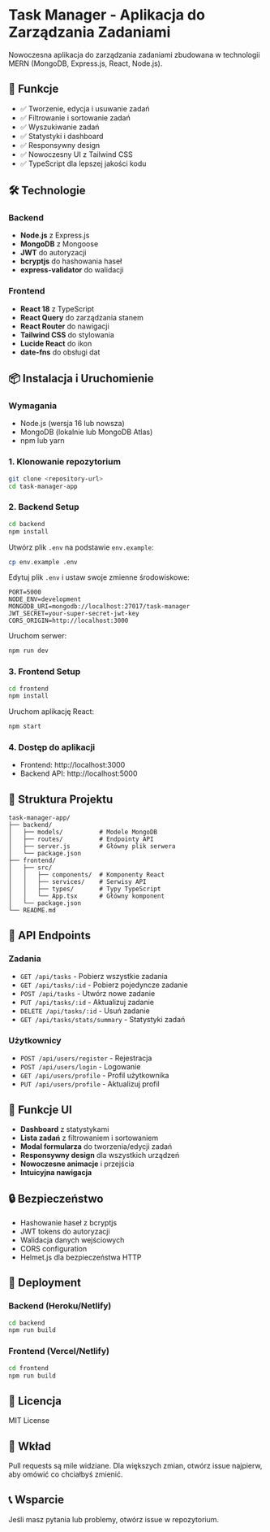 # Task Manager - Aplikacja do Zarządzania Zadaniami

Nowoczesna aplikacja do zarządzania zadaniami zbudowana w technologii MERN (MongoDB, Express.js, React, Node.js).

## 🚀 Funkcje

- ✅ Tworzenie, edycja i usuwanie zadań
- ✅ Filtrowanie i sortowanie zadań
- ✅ Wyszukiwanie zadań
- ✅ Statystyki i dashboard
- ✅ Responsywny design
- ✅ Nowoczesny UI z Tailwind CSS
- ✅ TypeScript dla lepszej jakości kodu

## 🛠️ Technologie

### Backend
- **Node.js** z Express.js
- **MongoDB** z Mongoose
- **JWT** do autoryzacji
- **bcryptjs** do hashowania haseł
- **express-validator** do walidacji

### Frontend
- **React 18** z TypeScript
- **React Query** do zarządzania stanem
- **React Router** do nawigacji
- **Tailwind CSS** do stylowania
- **Lucide React** do ikon
- **date-fns** do obsługi dat

## 📦 Instalacja i Uruchomienie

### Wymagania
- Node.js (wersja 16 lub nowsza)
- MongoDB (lokalnie lub MongoDB Atlas)
- npm lub yarn

### 1. Klonowanie repozytorium
```bash
git clone <repository-url>
cd task-manager-app
```

### 2. Backend Setup

```bash
cd backend
npm install
```

Utwórz plik `.env` na podstawie `env.example`:
```bash
cp env.example .env
```

Edytuj plik `.env` i ustaw swoje zmienne środowiskowe:
```env
PORT=5000
NODE_ENV=development
MONGODB_URI=mongodb://localhost:27017/task-manager
JWT_SECRET=your-super-secret-jwt-key
CORS_ORIGIN=http://localhost:3000
```

Uruchom serwer:
```bash
npm run dev
```

### 3. Frontend Setup

```bash
cd frontend
npm install
```

Uruchom aplikację React:
```bash
npm start
```

### 4. Dostęp do aplikacji

- Frontend: http://localhost:3000
- Backend API: http://localhost:5000

## 📁 Struktura Projektu

```
task-manager-app/
├── backend/
│   ├── models/          # Modele MongoDB
│   ├── routes/          # Endpointy API
│   ├── server.js        # Główny plik serwera
│   └── package.json
├── frontend/
│   ├── src/
│   │   ├── components/  # Komponenty React
│   │   ├── services/    # Serwisy API
│   │   ├── types/       # Typy TypeScript
│   │   └── App.tsx      # Główny komponent
│   └── package.json
└── README.md
```

## 🔧 API Endpoints

### Zadania
- `GET /api/tasks` - Pobierz wszystkie zadania
- `GET /api/tasks/:id` - Pobierz pojedyncze zadanie
- `POST /api/tasks` - Utwórz nowe zadanie
- `PUT /api/tasks/:id` - Aktualizuj zadanie
- `DELETE /api/tasks/:id` - Usuń zadanie
- `GET /api/tasks/stats/summary` - Statystyki zadań

### Użytkownicy
- `POST /api/users/register` - Rejestracja
- `POST /api/users/login` - Logowanie
- `GET /api/users/profile` - Profil użytkownika
- `PUT /api/users/profile` - Aktualizuj profil

## 🎨 Funkcje UI

- **Dashboard** z statystykami
- **Lista zadań** z filtrowaniem i sortowaniem
- **Modal formularza** do tworzenia/edycji zadań
- **Responsywny design** dla wszystkich urządzeń
- **Nowoczesne animacje** i przejścia
- **Intuicyjna nawigacja**

## 🔒 Bezpieczeństwo

- Hashowanie haseł z bcryptjs
- JWT tokens do autoryzacji
- Walidacja danych wejściowych
- CORS configuration
- Helmet.js dla bezpieczeństwa HTTP

## 🚀 Deployment

### Backend (Heroku/Netlify)
```bash
cd backend
npm run build
```

### Frontend (Vercel/Netlify)
```bash
cd frontend
npm run build
```

## 📝 Licencja

MIT License

## 🤝 Wkład

Pull requests są mile widziane. Dla większych zmian, otwórz issue najpierw, aby omówić co chciałbyś zmienić.

## 📞 Wsparcie

Jeśli masz pytania lub problemy, otwórz issue w repozytorium.











